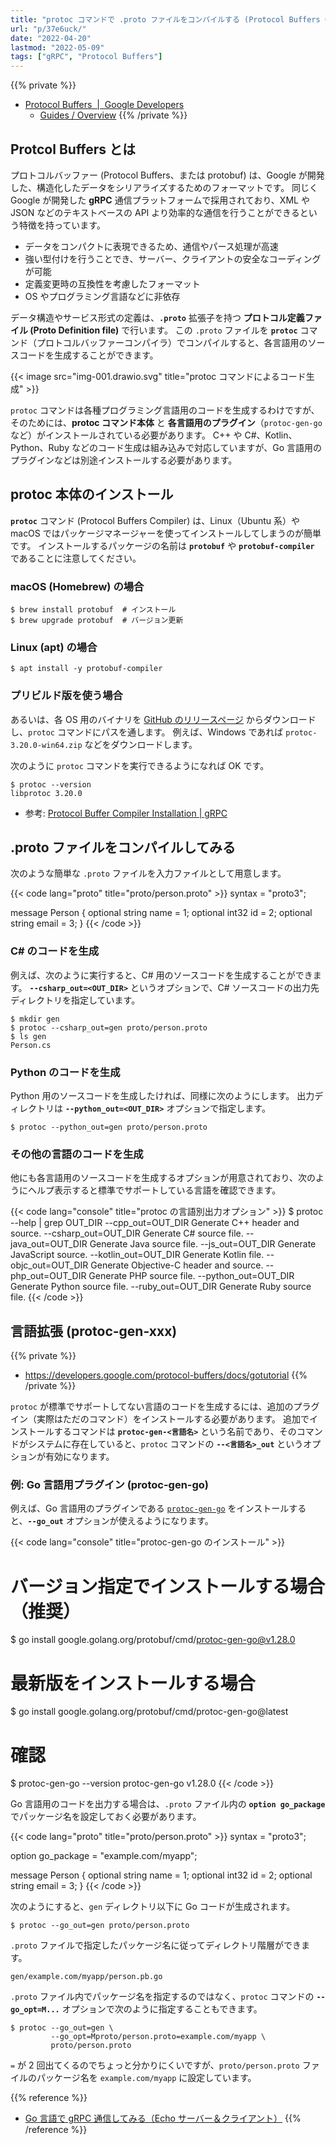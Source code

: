 ```yaml
---
title: "protoc コマンドで .proto ファイルをコンパイルする (Protocol Buffers Compiler)"
url: "p/37e6uck/"
date: "2022-04-20"
lastmod: "2022-05-09"
tags: ["gRPC", "Protocol Buffers"]
---
```


{{% private %}}
- [Protocol Buffers  |  Google Developers](https://developers.google.com/protocol-buffers)
  - [Guides / Overview](https://developers.google.com/protocol-buffers/docs/overview)
{{% /private %}}

Protcol Buffers とは
----

プロトコルバッファー (Protocol Buffers、または protobuf) は、Google が開発した、構造化したデータをシリアライズするためのフォーマットです。
同じく Google が開発した __gRPC__ 通信プラットフォームで採用されており、XML や JSON などのテキストベースの API より効率的な通信を行うことができるという特徴を持っています。

- データをコンパクトに表現できるため、通信やパース処理が高速
- 強い型付けを行うことでき、サーバー、クライアントの安全なコーディングが可能
- 定義変更時の互換性を考慮したフォーマット
- OS やプログラミング言語などに非依存

データ構造やサービス形式の定義は、__`.proto`__ 拡張子を持つ __プロトコル定義ファイル (Proto Definition file)__ で行います。
この `.proto` ファイルを __`protoc`__ コマンド（プロトコルバッファーコンパイラ）でコンパイルすると、各言語用のソースコードを生成することができます。

{{< image src="img-001.drawio.svg" title="protoc コマンドによるコード生成" >}}

`protoc` コマンドは各種プログラミング言語用のコードを生成するわけですが、そのためには、__protoc コマンド本体__ と __各言語用のプラグイン__（`protoc-gen-go` など）がインストールされている必要があります。
C++ や C#、Kotlin、Python、Ruby などのコード生成は組み込みで対応していますが、Go 言語用のプラグインなどは別途インストールする必要があります。


protoc 本体のインストール
----

__`protoc`__ コマンド (Protocol Buffers Compiler) は、Linux（Ubuntu 系）や macOS ではパッケージマネージャーを使ってインストールしてしまうのが簡単です。
インストールするパッケージの名前は __`protobuf`__ や __`protobuf-compiler`__ であることに注意してください。

### macOS (Homebrew) の場合

```console
$ brew install protobuf  # インストール
$ brew upgrade protobuf  # バージョン更新
```

### Linux (apt) の場合

```console
$ apt install -y protobuf-compiler
```

### プリビルド版を使う場合

あるいは、各 OS 用のバイナリを [GitHub のリリースページ](https://github.com/protocolbuffers/protobuf/releases) からダウンロードし、`protoc` コマンドにパスを通します。
例えば、Windows であれば `protoc-3.20.0-win64.zip` などをダウンロードします。

次のように `protoc` コマンドを実行できるようになれば OK です。

```console
$ protoc --version
libprotoc 3.20.0
```

- 参考: [Protocol Buffer Compiler Installation | gRPC](https://grpc.io/docs/protoc-installation/)


.proto ファイルをコンパイルしてみる
----

次のような簡単な `.proto` ファイルを入力ファイルとして用意します。

{{< code lang="proto" title="proto/person.proto" >}}
syntax = "proto3";

message Person {
  optional string name = 1;
  optional int32 id = 2;
  optional string email = 3;
}
{{< /code >}}

### C# のコードを生成

例えば、次のように実行すると、C# 用のソースコードを生成することができます。
__`--csharp_out=<OUT_DIR>`__ というオプションで、C# ソースコードの出力先ディレクトリを指定しています。

```console
$ mkdir gen
$ protoc --csharp_out=gen proto/person.proto
$ ls gen
Person.cs
```

### Python のコードを生成

Python 用のソースコードを生成したければ、同様に次のようにします。
出力ディレクトリは __`--python_out=<OUT_DIR>`__ オプションで指定します。

```console
$ protoc --python_out=gen proto/person.proto
```

### その他の言語のコードを生成

他にも各言語用のソースコードを生成するオプションが用意されており、次のようにヘルプ表示すると標準でサポートしている言語を確認できます。

{{< code lang="console" title="protoc の言語別出力オプション" >}}
$ protoc --help | grep OUT_DIR
  --cpp_out=OUT_DIR           Generate C++ header and source.
  --csharp_out=OUT_DIR        Generate C# source file.
  --java_out=OUT_DIR          Generate Java source file.
  --js_out=OUT_DIR            Generate JavaScript source.
  --kotlin_out=OUT_DIR        Generate Kotlin file.
  --objc_out=OUT_DIR          Generate Objective-C header and source.
  --php_out=OUT_DIR           Generate PHP source file.
  --python_out=OUT_DIR        Generate Python source file.
  --ruby_out=OUT_DIR          Generate Ruby source file.
{{< /code >}}


言語拡張 (protoc-gen-xxx)
----

{{% private %}}
- https://developers.google.com/protocol-buffers/docs/gotutorial
{{% /private %}}

`protoc` が標準でサポートしてない言語のコードを生成するには、追加のプラグイン（実際はただのコマンド）をインストールする必要があります。
追加でインストールするコマンドは __`protoc-gen-<言語名>`__ という名前であり、そのコマンドがシステムに存在していると、`protoc` コマンドの __`--<言語名>_out`__ というオプションが有効になります。

### 例: Go 言語用プラグイン (protoc-gen-go)

例えば、Go 言語用のプラグインである [`protoc-gen-go`](https://developers.google.com/protocol-buffers/docs/reference/go-generated) をインストールすると、__`--go_out`__ オプションが使えるようになります。

{{< code lang="console" title="protoc-gen-go のインストール" >}}
# バージョン指定でインストールする場合（推奨）
$ go install google.golang.org/protobuf/cmd/protoc-gen-go@v1.28.0

# 最新版をインストールする場合
$ go install google.golang.org/protobuf/cmd/protoc-gen-go@latest

# 確認
$ protoc-gen-go --version
protoc-gen-go v1.28.0
{{< /code >}}

Go 言語用のコードを出力する場合は、`.proto` ファイル内の __`option go_package`__ でパッケージ名を設定しておく必要があります。

{{< code lang="proto" title="proto/person.proto" >}}
syntax = "proto3";

option go_package = "example.com/myapp";

message Person {
  optional string name = 1;
  optional int32 id = 2;
  optional string email = 3;
}
{{< /code >}}

次のようにすると、`gen` ディレクトリ以下に Go コードが生成されます。

```console
$ protoc --go_out=gen proto/person.proto
```

`.proto` ファイルで指定したパッケージ名に従ってディレクトリ階層ができます。

```
gen/example.com/myapp/person.pb.go
```

`.proto` ファイル内でパッケージ名を指定するのではなく、`protoc` コマンドの __`--go_opt=M...`__ オプションで次のように指定することもできます。

```
$ protoc --go_out=gen \
         --go_opt=Mproto/person.proto=example.com/myapp \
         proto/person.proto
```

`=` が 2 回出てくるのでちょっと分かりにくいですが、`proto/person.proto` ファイルのパッケージ名を `example.com/myapp` に設定しています。

{{% reference %}}
- [Go 言語で gRPC 通信してみる（Echo サーバー＆クライアント）](/p/ij4jv9k/)
{{% /reference %}}

